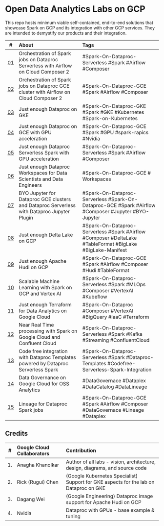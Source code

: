 # Open Data Analytics Labs on GCP

This repo hosts minimum viable self-contained, end-to-end solutions that showcase Spark on GCP and its integration with other GCP services. They are intended to demystify our products and their integration.

| # | About | Tags | 
| -- | :--- | :--- |   
| [01](1-dataproc-serverless-with-terraform) |  Orchestration of Spark jobs on Dataproc Serverless with Airflow on Cloud Composer 2 | #Spark-On-Dataproc-Serverless #Spark #Airflow #Composer |
| [02](2-dataproc-gce-with-terraform) |  Orchestration of Spark jobs on Dataproc GCE cluster with Airflow on Cloud Composer 2 | #Spark-On-Dataproc-GCE #Spark #Airflow #Composer |
| [03](3-dataproc-gke) |  Just enough Dataproc on GKE  | #Spark-On-Dataproc-GKE #Spark #GKE #Kubernetes #Spark-on-Kubernetes |
| [04](4-dataproc-with-gpu) |  Just enough Dataproc on GCE with GPU acceleration  | #Spark-On-Dataproc-GCE #Spark #GPU #spark-rapics #Nvidia |
| [05](5-dataproc-serverless-with-gpu) |  Just enough Dataproc Serverless Spark with GPU acceleration  | #Spark-On-Dataproc-Serverless #Spark #Airflow #Composer |
| [06](6-dataproc-workspaces) | Just enough Dataproc Workspaces for Data Scientists and Data Engineers | #Spark-On-Dataproc-GCE # Workspaces | 
| [07](7-dataproc-jupyter-plugin) | BYO Jupyter for Dataproc GCE clusters and Dataproc Serverless with Dataproc Jupyter Plugin  | #Spark-On-Dataproc-Serverless #Spark-On-Dataproc-GCE #Spark #Airflow #Composer #Jupyter #BYO-Jupyter |
| [08](https://github.com/anagha-google/table-format-lab-delta) | Just enough Delta Lake on GCP | #Spark-On-Dataproc-Serverless #Spark #Airflow #Composer #DeltaLake #TableFormat #BigLake #BigLake-Manifest |
| [09](https://github.com/anagha-google/apache-hudi-gcp-lab) | Just enough Apache Hudi on GCP | #Spark-On-Dataproc-GCE #Spark #Airflow #Composer #Hudi #TableFormat |
| [10](https://github.com/anagha-google/s8s-spark-mlops-lab) | Scalable Machine Learning with Spark on GCP and Vertex AI | #Spark-On-Dataproc-Serverless #Spark #MLOps #Composer #VertexAI #Kubeflow |
| [11](https://github.com/anagha-google/ts22-just-enough-terraform-for-da) | Just enough Terraform for Data Analytics on Google Cloud | #Spark-On-Dataproc #Composer #VertexAI #BigQuery #IaaC #Terraform |
| [12](https://github.com/anagha-google/spark-on-gcp-with-confluent-kafka) | Near Real Time processing with Spark on Google Cloud and Confluent Cloud | #Spark-On-Dataproc-Serverless #Spark #Kafka #Streaming #ConfluentCloud |
| [13](https://github.com/anagha-google/techcon23-datalake-lab) | Code free integration with Dataproc Templates powered by Dataproc Serverless Spark | #Spark-On-Dataproc-Serverless #Spark #Dataproc-Templates #Codefree-Serverless-Spark-Integration |
| [14](https://github.com/GoogleCloudPlatform/dataplex-labs/tree/main/dataplex-quickstart-labs) | Data Governance on Google Cloud for OSS Analytics | #DataGovernace #Dataplex #DataCatalog #DataLineage|
| [15](..) | Lineage for Dataproc Spark jobs | #Spark-On-Dataproc-GCE #Spark #Airflow #Composer #DataGovernace #Lineage #Dataplex |



## Credits
| # | Google Cloud Collaborators | Contribution  | 
| -- | :--- | :--- |
| 1. | Anagha Khanolkar | Author of all labs - vision, architecture, design, diagrams, and source code |
| 2. | Rick (Rugui) Chen | (Google Kubernetes Specialist) Support for GKE aspects for the lab on Dataproc on GKE |
| 3. | Dagang Wei | (Google Engineering) Dataproc image support for Apache Hudi on GCP |
| 4. | Nvidia | Dataproc with GPUs - base example & tuning |


